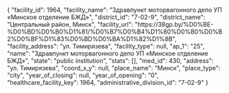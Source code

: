 {
    "facility_id": 1964,
    "facility_name": "Здравпункт моторвагонного депо УП «Минское отделение БЖД»",
    "district_id": "7-02-9",
    "district_name": "Центральный район, Минск",
    "facility_url": "https:\/\/38gp.by\/%D0%BE-%D0%BD%D0%B0%D1%81\/%D0%B7%D0%B4%D1%80%D0%B0%D0%B2%D0%BF%D1%83%D0%BD%D0%BA%D1%82%D1%8B",
    "facility_address": "ул. Тимирязева",
    "facility_type": null,
    "ap_1": "25",
    "name": "Здравпункт моторвагонного депо УП «Минское отделение БЖД»",
    "state": "public institution",
    "stats": [],
    "med_id": 430,
    "address": "ул. Тимирязева",
    "coord_x_y": null,
    "place_name": "Минск",
    "place_type": "city",
    "year_of_closing": null,
    "year_of_opening": "0",
    "healthcare_facility_key": 1964,
    "administrative_division_id": "7-02-9"
}